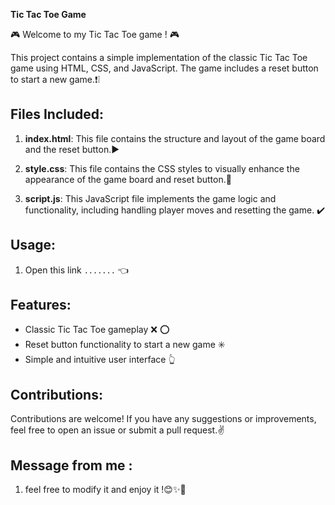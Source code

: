 **Tic Tac Toe Game**

🎮 Welcome to my Tic Tac Toe game ! 🎮

This project contains a simple implementation of the classic Tic Tac Toe game using HTML, CSS, and JavaScript. The game includes a reset button to start a new game.❗️❕

## Files Included:

1. **index.html**: This file contains the structure and layout of the game board and the reset button.▶️

2. **style.css**: This file contains the CSS styles to visually enhance the appearance of the game board and reset button.🔰

3. **script.js**: This JavaScript file implements the game logic and functionality, including handling player moves and resetting the game. ✔️

## Usage:

1. Open this link `.......` 👈

## Features:

- Classic Tic Tac Toe gameplay ❌ ⭕️
- Reset button functionality to start a new game ✳️
- Simple and intuitive user interface 👆

## Contributions:

Contributions are welcome! If you have any suggestions or improvements, feel free to open an issue or submit a pull request.✌️

## Message from me :
1. feel free to modify it and enjoy it !😊✨🎉
